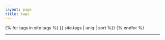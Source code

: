 ```yaml
---
layout: page
title: tags
---
```


{% for tags in site.tags %}
  <span h1>{{ site.tags | uniq | sort %}}</h1>
{% endfor %}

------

<!--{% for tag in site.tags %}-->
<!--  {% assign t = tag | first %}-->
<!--  {% assign posts = tag | last %}-->

<!--{{ t | downcase }}-->
<!--<ul>-->
<!--{% for post in posts %}-->
<!--  {% if post.tags contains t %}-->
<!--  <li>-->
<!--    <a href="{{ post.url }}">{{ post.title }}</a>-->
<!--    <span class="date">{{ post.date | date: "%B %-d, %Y"  }}</span>-->
<!--  </li>-->
<!--  {% endif %}-->
<!--{% endfor %}-->
<!--</ul>-->
<!--{% endfor %}-->
